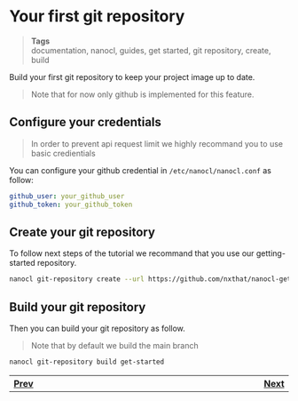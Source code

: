 <h1 id="nxtmdoc-meta-title">Your first git repository</h1>

<blockquote class="tags">
 <strong>Tags</strong>
 </br>
 <span id="nxtmdoc-meta-keywords">
  documentation, nanocl, guides, get started, git repository, create, build
 </span>
</blockquote>

<p id="nxtmdoc-meta-description">
Build your first git repository to keep your project image up to date.
</p>

<blockquote>
Note that for now only github is implemented for this feature.
</blockquote>

<h2>Configure your credentials</h2>

<blockquote>
In order to prevent api request limit we highly recommand you to use basic credientials
</blockquote>

You can configure your github credential in `/etc/nanocl/nanocl.conf` as follow:
```yml
github_user: your_github_user
github_token: your_github_token
```


<h2>Create your git repository</h2>

To follow next steps of the tutorial we recommand that you use our getting-started repository.
```sh
nanocl git-repository create --url https://github.com/nxthat/nanocl-getting-started get-started
```

<h2>Build your git repository</h2>

Then you can build your git repository as follow.

<blockquote>
Note that by default we build the main branch
</blockquote>

```sh
nanocl git-repository build get-started
```

<table>
  <tr>
    <th align="left">
      <img class="nxtmdoc-delete" width="400" height="0">
      <a href="/guides/nanocl/get-started/2.your-first-cargo.md">Prev</a>
    </th>
	<th align="right">
      <img class="nxtmdoc-delete" width="400" height="0">
      <a href="/guides/nanocl/get-started/4.patch-a-cargo.md">Next</a>
    </th>
</tr>
</table>

